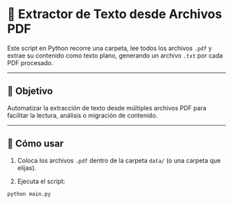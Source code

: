 # 📄 Extractor de Texto desde Archivos PDF

Este script en Python recorre una carpeta, lee todos los archivos `.pdf` y extrae su contenido como texto plano, generando un archivo `.txt` por cada PDF procesado.

---

## 🎯 Objetivo

Automatizar la extracción de texto desde múltiples archivos PDF para facilitar la lectura, análisis o migración de contenido.

---

## 🚀 Cómo usar

1. Coloca los archivos `.pdf` dentro de la carpeta `data/` (o una carpeta que elijas).

2. Ejecuta el script:

```bash
python main.py
